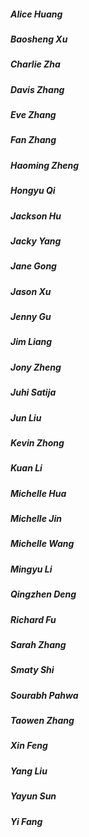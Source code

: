 ##### Alice Huang
##### Baosheng Xu
##### Charlie Zha
##### Davis Zhang
##### Eve Zhang
##### Fan Zhang
##### Haoming Zheng
##### Hongyu Qi
##### Jackson Hu
##### Jacky Yang
##### Jane Gong
##### Jason Xu
##### Jenny Gu
##### Jim Liang
##### Jony Zheng
##### Juhi Satija
##### Jun Liu
##### Kevin Zhong
##### Kuan Li
##### Michelle Hua
##### Michelle Jin
##### Michelle Wang
##### Mingyu Li
##### Qingzhen Deng
##### Richard Fu
##### Sarah Zhang
##### Smaty Shi
##### Sourabh Pahwa
##### Taowen Zhang
##### Xin Feng
##### Yang Liu
##### Yayun Sun
##### Yi Fang
